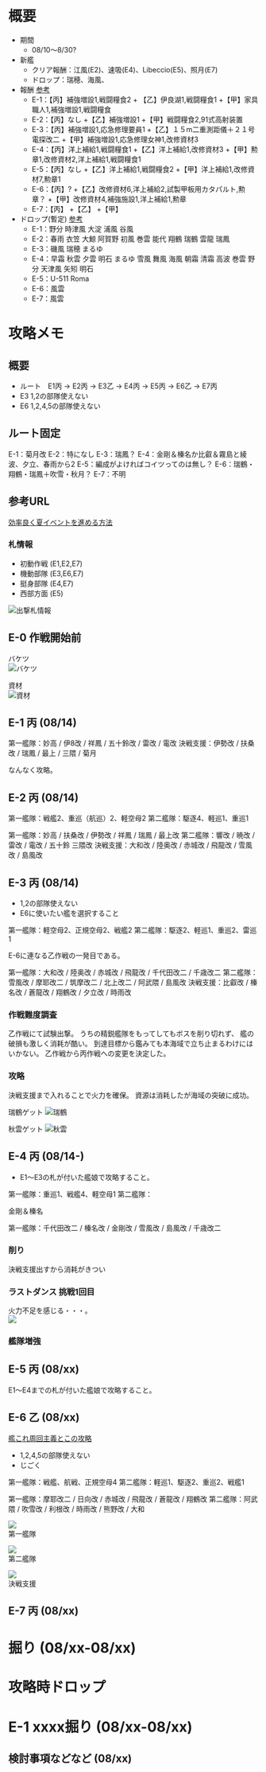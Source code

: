 <link rel="stylesheet" type="text/css" href="kancolle.css">

# 概要

* 期間
	* 08/10～8/30?
* 新艦
	* クリア報酬：江風(E2)、速吸(E4)、Libeccio(E5)、照月(E7)
	* ドロップ：瑞穂、海風、
* 報酬 [参考](http://zekamashi.net/category/201508-event/)
	* E-1：【丙】補強増設1,戦闘糧食2 + 【乙】伊良湖1,戦闘糧食1 +【甲】家具職人1,補強増設1,戦闘糧食
	* E-2：【丙】なし +【乙】補強増設1 +【甲】戦闘糧食2,91式高射装置
	* E-3：【丙】補強増設1,応急修理要員1 +【乙】１５m二重測距儀＋２１号電探改二 +【甲】補強増設1,応急修理女神1,改修資材3
	* E-4：【丙】洋上補給1,戦闘糧食1 +【乙】洋上補給1,改修資材3 +【甲】勲章1,改修資材2,洋上補給1,戦闘糧食1
	* E-5：【丙】なし +【乙】洋上補給1,戦闘糧食2 +【甲】洋上補給1,改修資材7,勲章1
	* E-6：【丙】? +【乙】改修資材6,洋上補給2,試製甲板用カタパルト,勲章？ +【甲】改修資材4,補強施設1,洋上補給1,勲章
	* E-7：【丙】 +【乙】 +【甲】
* ドロップ(暫定) [参考](http://kancolle.doorblog.jp/archives/44524435.html)
	* E-1：野分 時津風 大淀 浦風 谷風
	* E-2：春雨 衣笠	大鯨 阿賀野 初風 巻雲 能代 翔鶴 瑞鶴 雲龍 瑞鳳
	* E-3：磯風 瑞穂 まるゆ
	* E-4：早霜 秋雲 夕雲 明石 まるゆ 雪風 舞風 海風 朝霜 清霜 高波 巻雲 野分 天津風 矢矧 明石
	* E-5：U-511 Roma
	* E-6：風雲
	* E-7：風雲


# 攻略メモ

## 概要

* ルート　E1丙 → E2丙 → E3乙 → E4丙 → E5丙 → E6乙 → E7丙
* E3 1,2の部隊使えない
* E6 1,2,4,5の部隊使えない


## ルート固定

E-1：菊月改
E-2：特になし
E-3：瑞鳳？
E-4：金剛＆榛名か比叡＆霧島と綾波、夕立、春雨から2
E-5：編成がよければコイツってのは無し？
E-6：瑞鶴・翔鶴・瑞鳳＋吹雪・秋月？
E-7：不明


## 参考URL

[効率良く夏イベントを進める方法](http://akankorebiyori.blog.fc2.com/blog-entry-165.html)
[]()


### 札情報

* 初動作戦 (E1,E2,E7)
* 機動部隊 (E3,E6,E7)
* 挺身部隊 (E4,E7)
* 西部方面 (E5)

![出撃札情報](https://pbs.twimg.com/media/CMFY3DeUsAE3Uo0.jpg)


## E-0 作戦開始前

バケツ</br>
![バケツ](E-0\バケツ.png)

資材</br>
![資材](E-0\資材.png)


## E-1 丙 (08/14)

第一艦隊：妙高 / 伊8改 / 祥鳳 / 五十鈴改 / 雷改 / 電改
決戦支援：伊勢改 / 扶桑改 / 瑞鳳 / 最上 / 三隈 / 菊月

なんなく攻略。


## E-2 丙 (08/14)

第一艦隊：戦艦2、重巡（航巡）2、軽空母2
第二艦隊：駆逐4、軽巡1、重巡1

第一艦隊：妙高 / 扶桑改 / 伊勢改 / 祥鳳 / 瑞鳳 / 最上改
第二艦隊：響改 / 暁改 / 雷改 / 電改 / 五十鈴 三隈改
決戦支援：大和改 / 陸奥改 / 赤城改 / 飛龍改 / 雪風改 / 島風改



## E-3 丙 (08/14)

* 1,2の部隊使えない
* E6に使いたい艦を選択すること

第一艦隊：軽空母2、正規空母2、戦艦2
第二艦隊：駆逐2、軽巡1、重巡2、雷巡1

E-6に連なる乙作戦の一発目である。

第一艦隊：大和改 / 陸奥改 / 赤城改 / 飛龍改 / 千代田改二 / 千歳改二
第二艦隊：雪風改 / 摩耶改二 / 筑摩改二 / 北上改二 / 阿武隈 / 島風改
決戦支援：比叡改 / 榛名改 / 蒼龍改 / 翔鶴改 / 夕立改 / 時雨改


### 作戦難度調査

乙作戦にて試験出撃。
うちの精鋭艦隊をもってしてもボスを削り切れず、
艦の破損も激しく消耗が酷い。
到達目標から鑑みても本海域で立ち止まるわけにはいかない。
乙作戦から丙作戦への変更を決定した。


### 攻略

決戦支援まで入れることで火力を確保。
資源は消耗したが海域の突破に成功。


瑞鶴ゲット
![瑞鶴](E-3/瑞鶴_20150814-2009.png)

秋雲ゲット
![秋雲](E-3/秋雲_20150814-2201.png)


## E-4 丙 (08/14-)

* E1～E3の札が付いた艦娘で攻略すること。


第一艦隊：重巡1、戦艦4、軽空母1
第二艦隊：

金剛＆榛名

第一艦隊：千代田改二 / 榛名改 / 金剛改 / 雪風改 / 島風改 / 千歳改二



### 削り

決戦支援出すから消耗がきつい


### ラストダンス 挑戦1回目

火力不足を感じる・・・。</br>
![](E-4\E-4_ラストダンス挑戦1回目.png)


### 艦隊増強






## E-5 丙 (08/xx)

E1～E4までの札が付いた艦娘で攻略すること。


## E-6 乙 (08/xx)


[艦これ周回主義とこの攻略](http://kankoreshuukai.blog.jp/archives/E-6kouryaku201508.html#more)

* 1,2,4,5の部隊使えない
* じごく

第一艦隊：戦艦、航戦、正規空母4
第二艦隊：軽巡1、駆逐2、重巡2、戦艦1

第一艦隊：摩耶改二 / 日向改 / 赤城改 / 飛龍改 / 蒼龍改 / 翔鶴改
第二艦隊：阿武隈 / 吹雪改 / 利根改 / 時雨改 / 熊野改 / 大和

![](E-6\E6第一艦隊.png)</br>
第一艦隊

![](E-6\E6第二艦隊.png)</br>
第二艦隊

![](E-6\E6決戦支援.png)</br>
決戦支援



## E-7 丙 (08/xx)

# 掘り (08/xx-08/xx)

# 攻略時ドロップ

# E-1 xxxx掘り (08/xx-08/xx)

## 検討事項などなど (08/xx)
